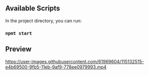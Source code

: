 ## Available Scripts

In the project directory, you can run:

### `npmt start`

## Preview
https://user-images.githubusercontent.com/61969604/115132515-e4b69500-9fb5-11eb-9af9-778ee0979993.mp4



